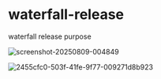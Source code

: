 # waterfall-release
waterfall release purpose

![screenshot-20250809-004849](https://github.com/user-attachments/assets/17f9160f-04be-44e7-97d1-435bbca6bac1)

![2455cfc0-503f-41fe-9f77-009271d8b923](https://github.com/user-attachments/assets/9f567aad-7116-454c-9f58-784347b9e3e3)
